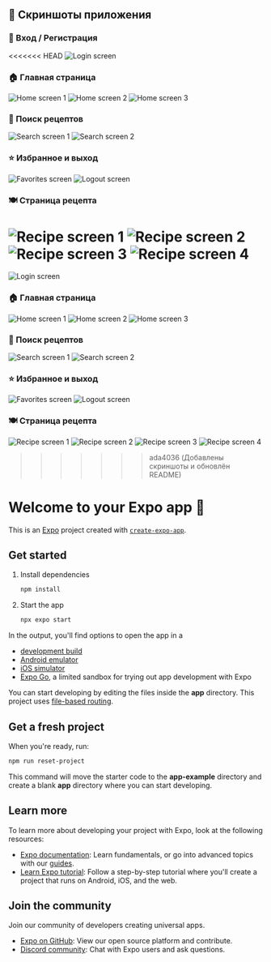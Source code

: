 ## 📱 Скриншоты приложения

### 🔐 Вход / Регистрация
<<<<<<< HEAD
![Login screen](./screenshots/screen1.png)

### 🏠 Главная страница
![Home screen 1](./screenshots/screen2.png)
![Home screen 2](./screenshots/screen3.png)
![Home screen 3](./screenshots/screen4.png)

### 🔎 Поиск рецептов
![Search screen 1](./screenshots/screen5.png)
![Search screen 2](./screenshots/screen6.png)

### ⭐ Избранное и выход
![Favorites screen](./screenshots/screen7.png)
![Logout screen](./screenshots/screen8.png)

### 🍽️ Страница рецепта
![Recipe screen 1](./screenshots/screen9.png)
![Recipe screen 2](./screenshots/screen10.png)
![Recipe screen 3](./screenshots/screen11.png)
![Recipe screen 4](./screenshots/screen12.png)
=======
![Login screen](screenshots/screen1.png)

### 🏠 Главная страница
![Home screen 1](screenshots/screen2.png)
![Home screen 2](screenshots/screen3.png)
![Home screen 3](screenshots/screen4.png)

### 🔎 Поиск рецептов
![Search screen 1](screenshots/screen5.png)
![Search screen 2](screenshots/screen6.png)

### ⭐ Избранное и выход
![Favorites screen](screenshots/screen7.png)
![Logout screen](screenshots/screen8.png)

### 🍽️ Страница рецепта
![Recipe screen 1](screenshots/screen9.png)
![Recipe screen 2](screenshots/screen10.png)
![Recipe screen 3](screenshots/screen11.png)
![Recipe screen 4](screenshots/screen12.png)
>>>>>>> ada4036 (Добавлены скриншоты и обновлён README)

# Welcome to your Expo app 👋

This is an [Expo](https://expo.dev) project created with [`create-expo-app`](https://www.npmjs.com/package/create-expo-app).

## Get started

1. Install dependencies

   ```bash
   npm install
   ```

2. Start the app

   ```bash
   npx expo start
   ```

In the output, you'll find options to open the app in a

- [development build](https://docs.expo.dev/develop/development-builds/introduction/)
- [Android emulator](https://docs.expo.dev/workflow/android-studio-emulator/)
- [iOS simulator](https://docs.expo.dev/workflow/ios-simulator/)
- [Expo Go](https://expo.dev/go), a limited sandbox for trying out app development with Expo

You can start developing by editing the files inside the **app** directory. This project uses [file-based routing](https://docs.expo.dev/router/introduction).

## Get a fresh project

When you're ready, run:

```bash
npm run reset-project
```

This command will move the starter code to the **app-example** directory and create a blank **app** directory where you can start developing.

## Learn more

To learn more about developing your project with Expo, look at the following resources:

- [Expo documentation](https://docs.expo.dev/): Learn fundamentals, or go into advanced topics with our [guides](https://docs.expo.dev/guides).
- [Learn Expo tutorial](https://docs.expo.dev/tutorial/introduction/): Follow a step-by-step tutorial where you'll create a project that runs on Android, iOS, and the web.

## Join the community

Join our community of developers creating universal apps.

- [Expo on GitHub](https://github.com/expo/expo): View our open source platform and contribute.
- [Discord community](https://chat.expo.dev): Chat with Expo users and ask questions.
